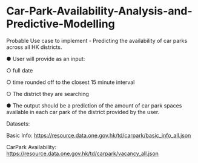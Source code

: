 # Car-Park-Availability-Analysis-and-Predictive-Modelling

Probable Use case to implement - Predicting the availability of car parks across all HK districts.

● User will provide as an input:

  ○ full date
  
  ○ time rounded off to the closest 15 minute interval
  
  ○ The district they are searching
  
● The output should be a prediction of the amount of car park spaces available in each car park of the district provided by the user.


Datasets:

Basic Info: https://resource.data.one.gov.hk/td/carpark/basic_info_all.json

CarPark Availability: https://resource.data.one.gov.hk/td/carpark/vacancy_all.json
